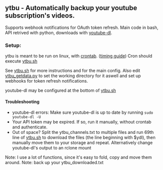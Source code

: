 ## ytbu - Automatically backup your youtube subscription's videos.
Supports webhook notifications for OAuth token refresh. Main code in bash, API retrived with python, downloads with [youtube-dl](https://github.com/rg3/youtube-dl).

### Setup:
ytbu is meant to be run on linux, with [crontab](https://www.ostechnix.com/a-beginners-guide-to-cron-jobs/). ([timing guide](https://crontab.guru/))
Cron should execute [ytbu.sh](ytbu.sh)

See [ytbu.sh](ytbu.sh) for more instructions and for the main config.
Also edit [ytbu_getdata.py](ytbu_getdata.py) to set the working directory for it aswell and set up webhooks for token refresh notifications.

youtube-dl may be configured at the bottom of [ytbu.sh](ytbu.sh)

#### Troubleshooting
 - youtube-dl errors: Make sure youtube-dl is up to date by running `sudo youtube-dl -U`
 - Your API token may be expired. If so, run it manually, without crontab and authenticate.
 - Out of space? Split the ytbu_channels.txt to multiple files and run 69th line of [ytbu.sh](ytbu.sh) to download the files (the line beginning with $ydl), then manually move them to your storage and repeat. Alternatively change youtube-dl's output to an rclone mount


Note: I use a lot of functions, since it's easy to fold, copy and move them around.
Note: back up your ytbu_downloaded.txt
